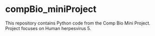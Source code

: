 # compBio_miniProject
This repository contains Python code from the Comp Bio Mini Project. Project focuses on Human herpesvirus 5.
